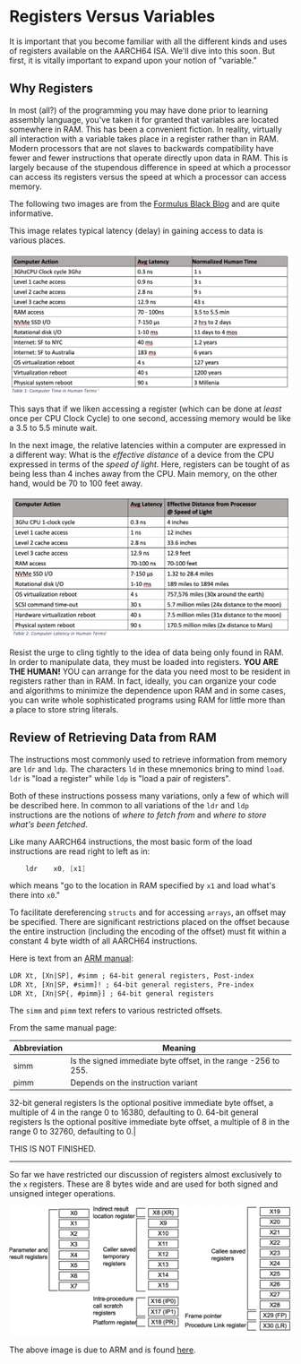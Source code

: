 # Registers Versus Variables

It is important that you become familiar with all the different kinds and uses of registers available on the AARCH64 ISA. We'll dive into this soon. But first, it is vitally important to expand upon your notion of "variable."

## Why Registers

In most (all?) of the programming you may have done prior to learning assembly language, you've taken it for granted that variables are located somewhere in RAM. This has been a convenient fiction. In reality, virtually all interaction with a variable takes place in a register rather than in RAM. Modern processors that are not slaves to backwards compatibility have fewer and fewer instructions that operate directly upon data in RAM. This is largely because of the stupendous difference in speed at which a processor can access its registers versus the speed at which a processor can access memory.

The following two images are from the [Formulus Black Blog](https://formulusblack.com/blog/compute-performance-distance-of-data-as-a-measure-of-latency/) and are quite informative.

This image relates typical latency (delay) in gaining access to data is various places.

![Latency](./latency.png)

This says that if we liken accessing a register (which can be done at *least* once per CPU Clock Cycle) to one second, accessing memory would be like a 3.5 to 5.5 minute wait.

In the next image, the relative latencies within a computer are expressed in a different way: What is the *effective distance* of a device from the CPU expressed in terms of the *speed of light.* Here, registers can be tought of as being less than 4 inches away from the CPU. Main memory, on the other hand, would be 70 to 100 feet away.

![Latency 2](./latency2.png)

Resist the urge to cling tightly to the idea of data being only found in RAM. In order to manipulate data, they must be loaded into registers. **YOU ARE THE HUMAN!** YOU can arrange for the data you need most to be resident in registers rather than in RAM. In fact, ideally, you can organize your code and algorithms to minimize the dependence upon RAM and in some cases, you can write whole sophisticated programs using RAM for little more than a place to store string literals.

## Review of Retrieving Data from RAM

The instructions most commonly used to retrieve information from memory are `ldr` and `ldp`. The characters `ld` in these mnemonics bring to mind `load`. `ldr` is "load a register" while `ldp` is "load a pair of registers".

Both of these instructions possess many variations, only a few of which will be described here. In common to all variations of the `ldr` and `ldp` instructions are the notions of *where to fetch from* and *where to store what's been fetched*.

Like many AARCH64 instructions, the most basic form of the load instructions are read right to left as in:

```asm
    ldr    x0, [x1]
```

which means "go to the location in RAM specified by `x1` and load what's there into `x0`."

To facilitate dereferencing `structs` and for accessing `arrays`, an offset may be specified. There are significant restrictions placed on the offset because the entire instruction (including the encoding of the offset) must fit within a constant 4 byte width of all AARCH64 instructions.

Here is text from an [ARM manual](https://developer.arm.com/documentation/dui0801/h/A64-Data-Transfer-Instructions/LDR--immediate-):

```text
LDR Xt, [Xn|SP], #simm ; 64-bit general registers, Post-index
LDR Xt, [Xn|SP, #simm]! ; 64-bit general registers, Pre-index
LDR Xt, [Xn|SP{, #pimm}] ; 64-bit general registers
```

The `simm` and `pimm` text refers to various restricted offsets.

From the same manual page:

| Abbreviation | Meaning |
| ------------ | ------- |
| simm | Is the signed immediate byte offset, in the range -256 to 255. |
| pimm | Depends on the instruction variant |

32-bit general registers
Is the optional positive immediate byte offset, a multiple of 4 in the range 0 to 16380, defaulting to 0.
64-bit general registers
Is the optional positive immediate byte offset, a multiple of 8 in the range 0 to 32760, defaulting to 0.|

THIS IS NOT FINISHED.

----

So far we have restricted our discussion of registers almost exclusively to the `x` registers. These are 8 bytes wide and are used for both signed and unsigned integer operations.

![regs](./regs.png)

The above image is due to ARM and is found [here](https://documentation-service.arm.com/static/5fbd26f271eff94ef49c7018).
